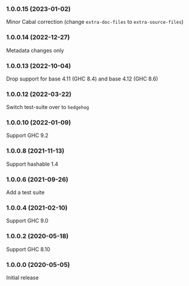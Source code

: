 ### 1.0.0.15 (2023-01-02)

Minor Cabal correction (change `extra-doc-files` to `extra-source-files`)

### 1.0.0.14 (2022-12-27)

Metadata changes only

### 1.0.0.13 (2022-10-04)

Drop support for base 4.11 (GHC 8.4) and base 4.12 (GHC 8.6)

### 1.0.0.12 (2022-03-22)

Switch test-suite over to `hedgehog`

### 1.0.0.10 (2022-01-09)

Support GHC 9.2

### 1.0.0.8 (2021-11-13)

Support hashable 1.4

### 1.0.0.6 (2021-09-26)

Add a test suite

### 1.0.0.4 (2021-02-10)

Support GHC 9.0

### 1.0.0.2 (2020-05-18)

Support GHC 8.10

### 1.0.0.0 (2020-05-05)

Initial release
